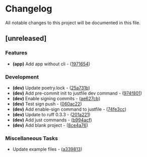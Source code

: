 # Changelog

All notable changes to this project will be documented in this file.

## [unreleased]

### Features

- **(app)** Add app without cli - ([1971654](https://github.com/pythoninja/sshgen/commit/1971654721d59f1545219fe7044755fecd07c3fa))

### Development

- **(dev)** Update poetry.lock - ([25a731b](https://github.com/pythoninja/sshgen/commit/25a731b0492d8a0de7c724b634e1a25820727a29))
- **(dev)** Add pre-commit init to justfile dev command - ([974f801](https://github.com/pythoninja/sshgen/commit/974f801b70948a40a65697cfc6c2eb0308a763fa))
- **(dev)** Enable signing commits - ([ae627cb](https://github.com/pythoninja/sshgen/commit/ae627cbcee09bb3170230f2ffc0180390f8172c7))
- **(dev)** Test sign push - ([060ac22](https://github.com/pythoninja/sshgen/commit/060ac22c8fcd31074c0718cf3061e21fca56c47b))
- **(dev)** Add enable-sign command to justfile - ([74fe3cc](https://github.com/pythoninja/sshgen/commit/74fe3ccdf800a562a4ddab45f3a8e06fe0475e63))
- **(dev)** Update to ruff 0.3.3 - ([201a221](https://github.com/pythoninja/sshgen/commit/201a221e9bfe0db579a05d93fdadb8b0474075a4))
- **(dev)** Add just commands - ([b994acf](https://github.com/pythoninja/sshgen/commit/b994acfb759e3e6deedc52276ee7b64259526bac))
- **(dev)** Add blank project - ([8ce4a76](https://github.com/pythoninja/sshgen/commit/8ce4a763e519c8b4568c1d0b74d43d6c07717cdc))

### Miscellaneous Tasks

- Update example files - ([a339813](https://github.com/pythoninja/sshgen/commit/a3398133b259eabdae7c877a9f25b31bf0508617))

<!-- generated by git-cliff -->
